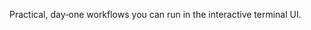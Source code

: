 <!-- Source: https://docs.factory.ai/cli/getting-started/common-use-cases -->

Practical, day‑one workflows you can run in the interactive terminal UI.
